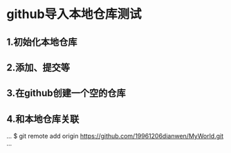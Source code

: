 # github导入本地仓库测试
## 1.初始化本地仓库
## 2.添加、提交等
## 3.在github创建一个空的仓库
## 4.和本地仓库关联
...
$ git remote add origin https://github.com/19961206dianwen/MyWorld.git
... 